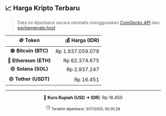 

<!-- HARGA_KRIPTO -->
## 📈 Harga Kripto Terbaru

> Data ini diperbarui secara otomatis menggunakan [CoinGecko API](https://www.coingecko.com/) dan [exchangerate.host](https://exchangerate.host/)

<div align="center">

| 🪙 Token | 💰 Harga (IDR) |
|:------:|---------------:|
| 🟠 **Bitcoin (BTC)**   | Rp 1.937.059.079 |
| 🔵 **Ethereum (ETH)**  | Rp 62.374.675 |
| 🟣 **Solana (SOL)**    | Rp 2.937.247 |
| 🟢 **Tether (USDT)**   | Rp 16.451 |

---

💱 **Kurs Rupiah (USD → IDR)**: Rp 16.450

🕒 <sub>Terakhir diperbarui: 31/7/2025, 00.00.28</sub>

</div>
<!-- /HARGA_KRIPTO -->